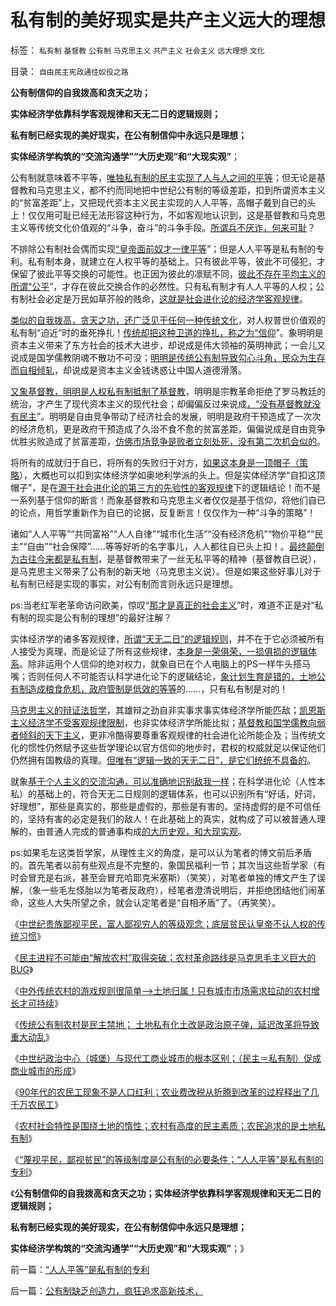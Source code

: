 # 私有制的美好现实是共产主义远大的理想

标签： `私有制` `基督教` `公有制` `马克思主义` `共产主义` `社会主义` `远大理想` `文化` 

目录： `自由民主宪政通往奴役之路`

**公有制信仰的自我拨高和贪天之功；**

**实体经济学依靠科学客观规律和天无二日的逻辑规则；**

**私有制已经实现的美好现实，在公有制信仰中永远只是理想；**

**实体经济学构筑的“交流沟通学”“大历史观”和“大现实观”**；

公有制就意味着不平等，[唯独私有制的民主实现了人与人之间的平等](../../../2010/12/29/平均短缺原理：物价上涨不回落！.md)；但无论是基督教和马克思主义，都不约而同地把中世纪公有制的等级差距，扣到所谓资本主义的“贫富差距”上，又把现代资本主义民主实现的人人平等，高帽子戴到自已的头上！仅仅用可耻已经无法形容这种行为，不如客观地认识到，这是基督教和马克思主义等传统文化价值观的“斗争，奋斗”的斗争手段。[所谓兵不厌诈，何来可耻](../../../2009/8/10/舆论层精神抵抗法.md)？

不排除公有制社会偶而实现[“皇帝面前奴才一律平等](../../../2010/5/8/古埃及：奴才面前“主子”一律平等.md)”；但是人人平等是私有制的专利。私有制本身，就建立在人权平等的基础上。只有彼此平等，彼此不可侵犯，才保留了彼此平等交换的可能性。也正因为彼此的凛赋不同，[彼此不存在平均主义的所谓“公平](../../../2011/10/15/No&nbsp;Private&nbsp;No&nbsp;Fair!&nbsp;没有私有制就没有公平！.md)”，才存在彼此交换合作的必然性。只有私有制才有人人平等的人权；公有制社会必定是万民如草芥般的贱命，[这就是社会进化论的经济学客观规律](../../../2011/2/15/科学社会进化论是社会科学的基石.md)。

[类似的自我拨高，贪天之功，还广泛见于任何一种传统文化](../../../2011/6/1/社会反馈的系统模型和动乱机理.md)，对人权普世价值观的私有制“迫近”时的垂死挣扎！[传统却把这种卫道的挣扎，称之为“信仰](../../../2009/7/24/人权普世价值观或令传统中国将不国.md)”。象明明是资本主义带来了东方社会的技术大进步，却说成是伟大领袖的英明神武；一会儿又说成是国学儒教阴魂不散功不可没；[明明是传统公有制导致勾心斗角，民众为生存而自相倾轧](../../../2011/5/18/法办黑社会.md)，却说成是资本主义金钱诱惑让中国人道德滑落。

[又象基督教，明明是人权私有制抵制了基督教](../../../2011/4/21/民主乍整才是好东西？.md)，明明是宗教革命拒绝了罗马教廷的统治，才产生了现代资本主义的现代社会；却偏偏反过来说成[，“没有基督教就没有民主](../../../2010/2/2/炮轰进化论.md)”。明明是自由竞争带动了经济社会的发展，明明是政府干预造成了一次次的经济危机，更是政府干预造成了久治不食不愈的贫富差距，偏偏说成是自由竞争优胜劣败造成了贫富差距，[仿佛市场竞争是败者立刻处死，没有第二次机会似的](../../../2009/2/7/人权经济学：弱者？只有强者才值得同情!.md)。

将所有的成就归于自已，将所有的失败归于对方，[如果这本身是一顶帽子（策略](../../../2009/8/22/刀笔吏之史诗与史实.md)），大概也可以扣到实体经济学如奥地利学派的头上。但是实体经济学“自扣这顶帽子”，是在[源于社会进化论的第三方的先验性的客观规律](../../../2009/2/18/进化论的科学性；回应马恩基督教的质难.md)下的逻辑结论！而不是一系列基于信仰的断言！而象基督教和马克思主义者仅仅是基于信仰，将他们自已的论点，用哲学重新作为自已的论据，反复断言！仅仅作为一种“斗争的策略”！

诸如“人人平等”“共同富裕”“人人自律”“城市化生活”“没有经济危机”“物价平稳”“民主”“自由”“社会保障”……等等好听的名字事儿，人人都往自已头上扣！。[最终颠倒为古往今来都是私有制](../../../2009/9/14/历史蒙太奇的反垄断和社会主义公有制.md)，是基督教带来了一丝无私平等的精神（基督教自已说），是马克思主义带来了公有制的新天地（马克思主义说）。但是如果这些好事儿对于私有制已经是实现的事实，对公有制而言则永远只是理想。

ps:当老红军老革命访问欧美，惊叹“[那才是真正的社会主义](../../../2010/5/30/只有资本主义才存在社会保障.md)”时，难道不正是对“私有制的现实是公有制的理想”的最好注解？

实体经济学的诸多客观规律，[所谓“天无二日”的逻辑规则](../../../2011/5/28/科学必要条件，单一逻辑规则.md)，并不在于它必须被所有人接受为真理，而是论证了所有这些规律，[本身是一荣俱荣，一损俱损的逻辑体系](../../../2010/6/11/“天无二日，法无二纲”单一断言规则.md)。除非运用个人信仰的绝对权力，就象自已在个人电脑上的PS一样牛头搭马嘴；否则任何人不可能否认科学进化论下的逻辑结论，[象计划生育是错的，土地公有制造成粮食危机，政府管制是低效的等等](../../../2009/11/21/中国历史人口和国际市场及国家粮食安全.md)的……，只有私有制是对的！

[马克思主义的辩证法哲学](../../../2011/6/4/波普尔的辩证法证伪.md)，其雄辩之劲自非实事求事实体经济学所能匹敌；[凯恩斯主义经济学不受客观规律限制](../../../2009/9/20/埋葬凯恩斯主义专题文章集.md)，也非实体经济学所能比拟；[基督教和国学儒教向弱者倾斜的天下主义](../../../2009/9/28/中国怀旧复古的乌托邦传统文化.md)，更非冷酷得要尊重客观规律的社会进化论所能企及；当传统文化的惯性仍然赋予这些哲学理论以官方信仰的地步时，君权的权威就足以保证他们仍然拥有国教级的真理。[但唯有“逻辑一致的天无二日”，是它们统统不具备的](../../../2009/6/9/正确处理宗教及唯心信仰和科学实证性的关系.md)。



就象[基于个人主义的交流沟通，可以准确地识别敌我一样](../../../2011/3/6/利益沟通＝敌我识别.md)；在科学进化论（人性本私）的基础上的，符合天无二日规则的逻辑体系，也可以识别所有“好话，好词，好理想”，那些是真实的，那些是虚假的，那些是有害的。坚持虚假的是不可信任的，坚持有害的必定是我们的敌人！在此基础上的真实，就构成了可以被普通人理解的，由普通人完成的普通事构成[的大历史观，和大现实观](../../../2010/11/1/大历史观统一了现实和历史，没有“旧社会”和“道德典范”.md)。

ps:如果毛左这类哲学家，从理性主义的角度，是可以认为笔者的博文前后矛盾的。首先笔者以前有些观点是不完整的，象国民福利一节；其次当这些哲学家（有时会冒充是右派，甚至会冒充哈耶克米塞斯）（笑笑），对笔者单独的博文产生了误解，（象一些毛左怪胎以为笔者反政府），经笔者澄清说明后，并拒绝团结他们闹革命，这些人大失所望之余，就会认定笔者是“自相矛盾”了。（再笑笑）。

《[中世纪贵族鄙视平民，富人鄙视穷人的等级观念；底层贫民认皇帝不认人权的传统习惯](../../../2011/11/17/贵族蔑视平民，富人鄙视穷人.md)》

《[民主进程不可能由“解放农村”取得突破；农村革命路线是马克思毛主义巨大的BUG](../../../2011/11/17/民主进程不可能由农村突破.md)》

《[中外传统农村的游戏规则很简单——>土地归属！只有城市市场需求拉动的农村增长才可持续](../../../2011/11/17/中外传统农村的革命游戏规则.md)》

《[传统公有制农村是民主禁地；
土地私有化土改是政治原子弹，延迟改革将导致重大动乱](../../../2011/11/18/延误农村土地私有化改革，将酝酿重大动乱.md)》

《[中世纪政治中心（城堡）与现代工商业城市的根本区别；（民主＝私有制）促成商业城市的形成](../../../2011/11/18/城堡不是城市；民主必须从城市私有制开始.md)》

《[90年代的农民工现象不是人口红利；农业费改税从折腾到改革的过程释出了几千万农民工](../../../2011/11/18/农民工不因人口红利，农业费改税过程关系重大.md)》

《[农村社会特性是围绕土地的惰性；农村有高度的民主素质；农民追求的是土地私有制](../../../2011/11/18/农村的社会特性是围绕土地的惰性.md)》

《[“蔑视平民，鄙视贫民”的等级制度是公有制的必要条件；“人人平等”是私有制的专利](../../../2011/11/19/“人人平等”是私有制的专利.md)》

《**公有制信仰的自我拨高和贪天之功；实体经济学依靠科学客观规律和天无二日的逻辑规则；**

**私有制已经实现的美好现实，在公有制信仰中永远只是理想；**

**实体经济学构筑的“交流沟通学”“大历史观”和“大现实观”**；》

前一篇：[“人人平等”是私有制的专利](../../../2011/11/19/“人人平等”是私有制的专利.md)

后一篇：[公有制缺乏创造力，疯狂追求高新技术，](../../../2011/11/19/公有制缺乏创造力，疯狂追求高新技术，.md)